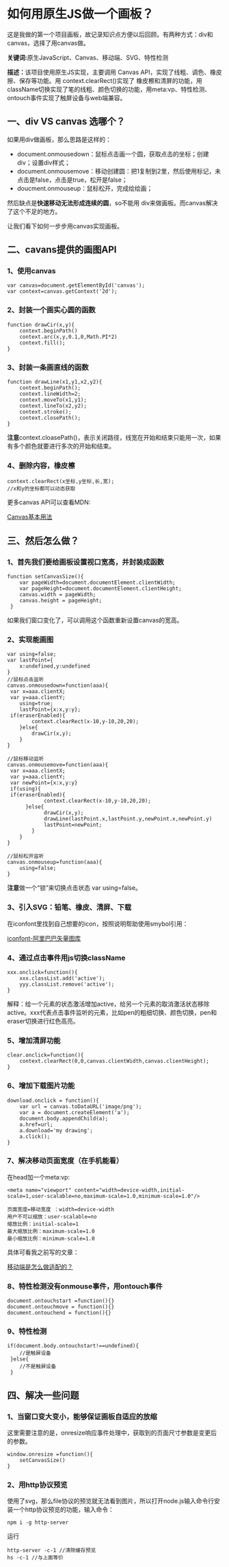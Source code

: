 <h1>如何用原生JS做一个画板？</h1>

<p>这是我做的第一个项目画板，故记录知识点方便以后回顾。有两种方式：div和canvas，选择了用canvas做。</p>

<p><strong>关键词:</strong>原生JavaScript、Canvas、移动端、SVG、特性检测</p>

<p><strong>描述：</strong>该项目使用原生JS实现，主要调用 Canvas API，实现了线粗、调色、橡皮擦、保存等功能。用 context.clearRect()实现了 橡皮檫和清屏的功能，用 className切换实现了笔的线粗、颜色切换的功能，用meta:vp、特性检测、ontouch事件实现了触屏设备与web端兼容。</p>

<h2>一、div VS canvas 选哪个？</h2>

<p>如果用div做画板，那么思路是这样的：</p>

<ul>
    <li>document.onmousedown：鼠标点击画一个圆，获取点击的坐标；创建div；设置div样式；</li>
    <li>document.onmousemove：移动创建圆：把1复制到2里，然后使用标记，未点击是false，点击是true，松开是false；</li>
    <li>doucment.onmouseup：鼠标松开，完成绘绘画；</li>
</ul>

<p>然后缺点是<strong>快速移动无法形成连续的圆</strong>，so不能用 div来做画板。而canvas解决了这个不足的地方。</p>

<p>让我们看下如何一步步用canvas实现画板。</p>

<h2>二、cavans提供的画图API</h2>

<h3>1、使用canvas</h3>

```
var canvas=document.getElementById('canvas');
var context=canvas.getContext('2d');
```

<h3>2、封装一个画实心圆的函数</h3>

```
function drawCir(x,y){
    context.beginPath()
    context.arc(x,y,0.1,0,Math.PI*2)
    context.fill();
}
```

<h3>3、封装一条画直线的函数</h3>

```
function drawLine(x1,y1,x2,y2){
    context.beginPath();
    context.lineWidth=2;
    context.moveTo(x1,y1);
    context.lineTo(x2,y2);
    context.stroke();
    context.closePath();  
}
```

<p><strong>注意</strong>context.cloasePath()，表示关闭路径，线宽在开始和结束只能用一次，如果有多个颜色就要进行多次的开始和结束。</p>

<h3>4、删除内容，橡皮檫</h3>

```
context.clearRect(x坐标,y坐标,长,宽);
//x和y的坐标都可以动态获取
```

<p>更多canvas API可以查看MDN:</p>

<a href="https://developer.mozilla.org/zh-CN/docs/Web/API/Canvas_API/Tutorial/Basic_usage">Canvas基本用法</a>

<h2>三、然后怎么做？</h2>

<h3>1、首先我们要给画板设置视口宽高，并封装成函数</h3>

```
function setCanvasSize(){
    var pageWidth=document.documentElement.clientWidth;
    var pageHeight=document.documentElement.clientHeight;
    canvas.width = pageWidth;
    canvas.height = pageHeight;
 }
```

<p>如果我们窗口变化了，可以调用这个函数重新设置canvas的宽高。</p>

<h3>2、实现能画图</h3>

```
var using=false;
var lastPoint={
    x:undefined,y:undefined
}
//鼠标点击监听
canvas.onmousedown=function(aaa){
 var x=aaa.clientX;
 var y=aaa.clientY;
    using=true;
    lastPoint={x:x,y:y};
 if(eraserEnabled){
        context.clearRect(x-10,y-10,20,20);
    }else{
        drawCir(x,y);
    }
}

//鼠标移动监听
canvas.onmousemove=function(aaa){
 var x=aaa.clientX;
 var y=aaa.clientY;
 var newPoint={x:x,y:y}
 if(using){
 if(eraserEnabled){
            context.clearRect(x-10,y-10,20,20);
      }else{
            drawCir(x,y);
            drawLine(lastPoint.x,lastPoint.y,newPoint.x,newPoint.y)
            lastPoint=newPoint;      
        }
    }
}       

//鼠标松开监听
canvas.onmouseup=function(aaa){
    using=false;
}
```

<p><strong>注意</strong>做一个“锁”来切换点击状态 var using=false。</p>

<h3>3、引入SVG：铅笔、橡皮、清屏、下载</h3>

<p>在iconfont里找到自己想要的icon，按照说明帮助使用smybol引用：</p>

<a href="http://iconfont.cn/">iconfont-阿里巴巴矢量图库</a>

<h3>4、通过点击事件用js切换className</h3>

```
xxx.onclick=function(){
    xxx.classList.add('active');
    yyy.classList.remove('active');
}
```
<p>解释：给一个元素的状态激活增加active，给另一个元素的取消激活状态移除active。xxx代表点击事件监听的元素，比如pen的粗细切换、颜色切换，pen和eraser切换进行红色高亮。</p>

<h3>5、增加清屏功能</h3>

```
clear.onclick=function(){
    context.clearRect(0,0,canvas.clientWidth,canvas.clientHeight);
}
```

<h3>6、增加下载图片功能</h3>

```
download.onclick = function(){
    var url = canvas.toDataURL('image/png');
    var a = document.createElement('a');
    document.body.appendChild(a);
    a.href=url;
    a.download='my drawing';
    a.click();
}
```

<h3>7、解决移动页面宽度（在手机能看）</h3>

<p>在head加一个meta:vp:</p>

```
<meta name="viewport" content="width=device-width,initial-scale=1,user-scalable=no,maximum-scale=1.0,minimum-scale=1.0"/>

页面宽度=移动宽度 ：width=device-width
用户不可以缩放：user-scalable=no
缩放比例：initial-scale=1
最大缩放比例：maximum-scale=1.0
最小缩放比例：minimum-scale=1.0
```

<p>具体可看我之前写的文章：</p>

<a href="https://zhuanlan.zhihu.com/p/36851344">移动端是怎么做适配的？</a>

<h3>8、特性检测没有onmouse事件，用ontouch事件</h3>

```
document.ontouchstart =function(){}
document.ontouchmove = function(){}
document.ontouchend = function(){}
```

<h3>9、特性检测</h3>

```
if(document.body.ontouchstart!==undefined){
    //是触屏设备
 }else{
    //不是触屏设备
 }
 ```

 <h2>四、解决一些问题</h2>

 <h3>1、当窗口变大变小，能够保证画板自适应的放缩</h3>

<p>这里需要注意的是，onresize响应事件处理中，获取到的页面尺寸参数是变更后的参数。</p>

```
window.onresize =function(){
    setCanvasSize()
}
```

<h3>2、用http协议预览</h3>

<p>使用了svg，那么file协议的预览就无法看到图片，所以打开node.js输入命令行安装一个http协议预览的功能，输入命令：</p>

```
npm i -g http-server
```

<p>运行</p>

```
http-server -c-1 //清除缓存预览
hs -c-1 //与上面等价
```
